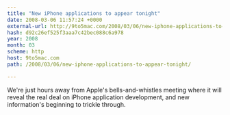 ```yaml
---
title: "New iPhone applications to appear tonight"
date: 2008-03-06 11:57:24 +0000
external-url: http://9to5mac.com/2008/03/06/new-iphone-applications-to-appear-tonight/
hash: d92c26ef525f3aaa7c42bec088c6a978
year: 2008
month: 03
scheme: http
host: 9to5mac.com
path: /2008/03/06/new-iphone-applications-to-appear-tonight/

---
```


We're just hours away from Apple's bells-and-whistles meeting where it will reveal the real deal on iPhone application development, and new information's beginning to trickle through.
